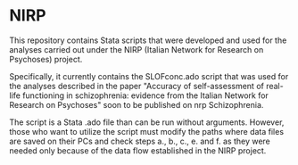 # NIRP
This repository contains Stata scripts that were developed and used for the analyses carried out under the NIRP (Italian Network for Research on Psychoses) project.

Specifically, it currently contains the SLOFconc.ado script that was used for the analyses described in the paper "Accuracy of self-assessment of real-life functioning in schizophrenia: evidence from the Italian Network for Research on Psychoses" soon to be published on nrp Schizophrenia.

The script is a Stata .ado file than can be run without arguments. However, those who want to utilize the script must modify the paths where data files are saved on their PCs and check steps a., b., c., e. and f. as they were needed only because of the data flow established in the NIRP project.




